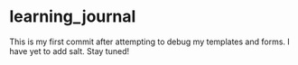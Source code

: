 # learning_journal
This is my first commit after attempting to debug my templates and forms. I have yet to add salt. Stay tuned!
